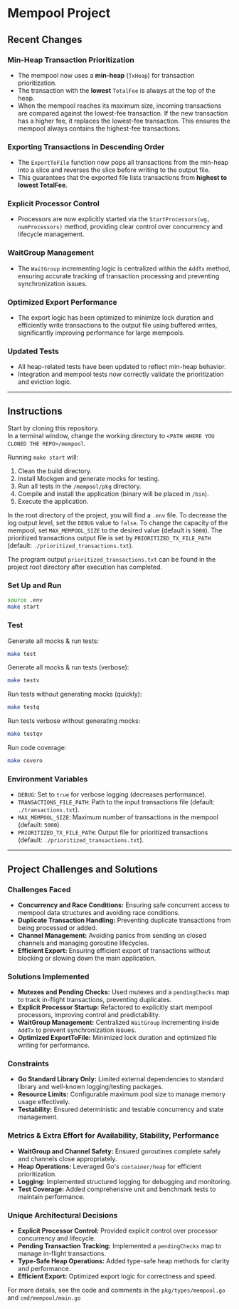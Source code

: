 # Mempool Project

## Recent Changes

### Min-Heap Transaction Prioritization
- The mempool now uses a **min-heap** (`TxHeap`) for transaction prioritization.
- The transaction with the **lowest** `TotalFee` is always at the top of the heap.
- When the mempool reaches its maximum size, incoming transactions are compared against the lowest-fee transaction. If the new transaction has a higher fee, it replaces the lowest-fee transaction. This ensures the mempool always contains the highest-fee transactions.

### Exporting Transactions in Descending Order
- The `ExportToFile` function now pops all transactions from the min-heap into a slice and reverses the slice before writing to the output file.
- This guarantees that the exported file lists transactions from **highest to lowest TotalFee**.

### Explicit Processor Control
- Processors are now explicitly started via the `StartProcessors(wg, numProcessors)` method, providing clear control over concurrency and lifecycle management.

### WaitGroup Management
- The `WaitGroup` incrementing logic is centralized within the `AddTx` method, ensuring accurate tracking of transaction processing and preventing synchronization issues.

### Optimized Export Performance
- The export logic has been optimized to minimize lock duration and efficiently write transactions to the output file using buffered writes, significantly improving performance for large mempools.

### Updated Tests
- All heap-related tests have been updated to reflect min-heap behavior.
- Integration and mempool tests now correctly validate the prioritization and eviction logic.
- ---

## Instructions

Start by cloning this repository.  
In a terminal window, change the working directory to `<PATH WHERE YOU CLONED THE REPO>/mempool`.

Running `make start` will:

1. Clean the build directory.
2. Install Mockgen and generate mocks for testing.
3. Run all tests in the `/mempool/pkg` directory.
4. Compile and install the application (binary will be placed in `/bin`).
5. Execute the application.

In the root directory of the project, you will find a `.env` file. To decrease the log output level, set the `DEBUG` value to `false`. To change the capacity of the mempool, set `MAX_MEMPOOL_SIZE` to the desired value (default is `5000`). The prioritized transactions output file is set by `PRIORITIZED_TX_FILE_PATH` (default: `./prioritized_transactions.txt`).

The program output `prioritized_transactions.txt` can be found in the project root directory after execution has completed.

### Set Up and Run

```bash
source .env
make start
```

### Test

Generate all mocks & run tests:

```bash
make test
```

Generate all mocks & run tests (verbose):

```bash
make testv
```

Run tests without generating mocks (quickly):

```bash
make testq
```

Run tests verbose without generating mocks:

```bash
make testqv
```

Run code coverage:

```bash
make covero
```

### Environment Variables

- `DEBUG`: Set to `true` for verbose logging (decreases performance).
- `TRANSACTIONS_FILE_PATH`: Path to the input transactions file (default: `./transactions.txt`).
- `MAX_MEMPOOL_SIZE`: Maximum number of transactions in the mempool (default: `5000`).
- `PRIORITIZED_TX_FILE_PATH`: Output file for prioritized transactions (default: `./prioritized_transactions.txt`).

---

## Project Challenges and Solutions

### Challenges Faced
- **Concurrency and Race Conditions:** Ensuring safe concurrent access to mempool data structures and avoiding race conditions.
- **Duplicate Transaction Handling:** Preventing duplicate transactions from being processed or added.
- **Channel Management:** Avoiding panics from sending on closed channels and managing goroutine lifecycles.
- **Efficient Export:** Ensuring efficient export of transactions without blocking or slowing down the main application.

### Solutions Implemented
- **Mutexes and Pending Checks:** Used mutexes and a `pendingChecks` map to track in-flight transactions, preventing duplicates.
- **Explicit Processor Startup:** Refactored to explicitly start mempool processors, improving control and predictability.
- **WaitGroup Management:** Centralized `WaitGroup` incrementing inside `AddTx` to prevent synchronization issues.
- **Optimized ExportToFile:** Minimized lock duration and optimized file writing for performance.

### Constraints
- **Go Standard Library Only:** Limited external dependencies to standard library and well-known logging/testing packages.
- **Resource Limits:** Configurable maximum pool size to manage memory usage effectively.
- **Testability:** Ensured deterministic and testable concurrency and state management.

### Metrics & Extra Effort for Availability, Stability, Performance
- **WaitGroup and Channel Safety:** Ensured goroutines complete safely and channels close appropriately.
- **Heap Operations:** Leveraged Go's `container/heap` for efficient prioritization.
- **Logging:** Implemented structured logging for debugging and monitoring.
- **Test Coverage:** Added comprehensive unit and benchmark tests to maintain performance.

### Unique Architectural Decisions
- **Explicit Processor Control:** Provided explicit control over processor concurrency and lifecycle.
- **Pending Transaction Tracking:** Implemented a `pendingChecks` map to manage in-flight transactions.
- **Type-Safe Heap Operations:** Added type-safe heap methods for clarity and performance.
- **Efficient Export:** Optimized export logic for correctness and speed.

For more details, see the code and comments in the `pkg/types/mempool.go` and `cmd/mempool/main.go`